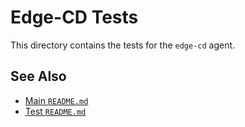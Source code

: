 # Edge-CD Tests

This directory contains the tests for the `edge-cd` agent.

## See Also

*   [Main `README.md`](../../README.md)
*   [Test `README.md`](../README.md)
